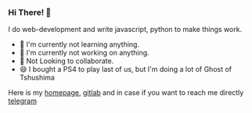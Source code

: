 ### Hi There! 👋
I do web-development and write javascript, python to make things work.

- 🔭 I'm currently not learning anything.
- 🌱 I'm currently not working on anything.
- 👯 Not Looking to collaborate.
- 😄 I bought a PS4 to play last of us, but I'm doing a lot of Ghost of Tshushima

Here is my [homepage](https://ckpro.in/), [gitlab](https://gitlab.com/ckpro) and in case if you want to reach me directly [telegram](https://telegram.me/ckpro)

<!--
**lazydeveloper/lazydeveloper** is a ✨ _special_ ✨ repository because its `README.md` (this file) appears on your GitHub profile.

Here are some ideas to get you started:

- 🔭 I’m currently working on ...
- 🌱 I’m currently learning ...
- 👯 I’m looking to collaborate on ...
- 🤔 I’m looking for help with ...
- 💬 Ask me about ...
- 📫 How to reach me: ...
- 😄 Pronouns: ...
- ⚡ Fun fact: ...
-->
